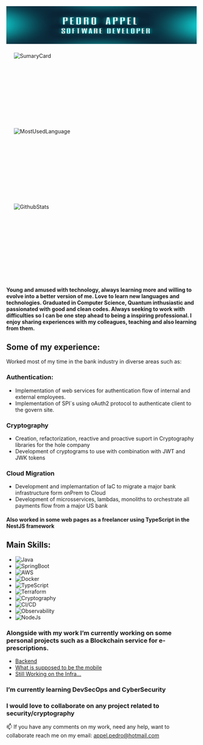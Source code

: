 <img alt="banner" src="./imgs/banner_foto.png" style="height: 100px; width: 900px">




<div style="width: 100%; display: flex;flex-direction: column ;justify-content: space-between; margin: 20px 20px 0px 20px; align-items: left">
<img alt="SumaryCard" src="https://github-profile-summary-cards.vercel.app/api/cards/profile-details?username=Pedro-Appel" height=200 align="center">
<img alt="MostUsedLanguage" src="https://github-readme-stats.vercel.app/api/top-langs/?username=Pedro-Appel" height=200 align="center"">
<img alt="GithubStats" src="https://github-readme-stats-git-masterrstaa-rickstaa.vercel.app/api?username=Pedro-Appel" height=200 align="center">
</div>






#### Young and amused with technology, always learning more and willing to evolve into a better version of me. Love to learn new languages and technologies. Graduated in Computer Science, Quantum inthusiastic and passionated with good and clean codes. Always seeking to work with difficulties so I can be one step ahead to being a inspiring professional. I enjoy sharing experiences with my colleagues, teaching and also learning from them.

## Some of my experience:

Worked most of my time in the bank industry in diverse areas such as:

### Authentication: 

* Implementation of web services for authentication flow of internal and external employees.
* Implementation of SPI`s using oAuth2 protocol to authenticate client to the govern site.

### Cryptography

* Creation, refactorization, reactive and proactive suport in Cryptography libraries for the hole company
* Development of cryptograms to use with combination with JWT and JWK tokens

### Cloud Migration


* Development and implemantation of IaC to migrate a major bank infrastructure form onPrem to Cloud
* Development of microsservices, lambdas, monoliths to orchestrate all payments flow from a major US bank

#### Also worked in some web pages as a freelancer using TypeScript in the NestJS framework

## Main Skills:


-  <img alt="Java" src="">
-  <img alt="SpringBoot" src="https://img.shields.io/badge/Spring_Boot-F2F4F9?style=for-the-badge&logo=spring-boot">
-  <img alt="AWS" src="https://img.shields.io/badge/Amazon_AWS-FF9900?style=for-the-badge&logo=amazonaws&logoColor=white">
-  <img alt="Docker" src="https://img.shields.io/badge/Docker-2CA5E0?style=for-the-badge&logo=docker&logoColor=white">
-  <img alt="TypeScript" src="https://img.shields.io/badge/TypeScript-007ACC?style=for-the-badge&logo=typescript&logoColor=white">
-  <img alt="Terraform" src="https://img.shields.io/badge/Terraform-7B42BC?style=for-the-badge&logo=terraform&logoColor=white">
-  <img alt="Cryptography" src="">
-  <img alt="CI/CD" src="https://img.shields.io/badge/Jenkins-D24939?style=for-the-badge&logo=Jenkins&logoColor=white">
-  <img alt="Observability" src="https://img.shields.io/badge/Grafana-F2F4F9?style=for-the-badge&logo=grafana&logoColor=orange&labelColor=F2F4F9">
-  <img alt="NodeJs" src="https://img.shields.io/badge/Node.js-339933?style=for-the-badge&logo=nodedotjs&logoColor=white">



### Alongside with my work I’m currently working on some personal projects such as a Blockchain service for e-prescriptions.

- [Backend](https://github.com/Pedro-Appel/bbs-prescription-blockchain)
- [What is supposed to be the mobile](https://github.com/Pedro-Appel/bbs-prescription-mobile)
- [Still Working on the Infra...](https://github.com/Pedro-Appel/bbs-prescription-infrastructure)


### I’m currently learning DevSecOps and CyberSecurity

### I would love to collaborate on any project related to security/cryptography
📫 If you have any comments on my work, need any help, want to collaborate reach me on my email: appel.pedro@hotmail.com
